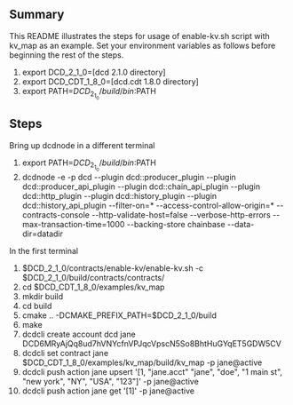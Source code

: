 ## Summary
This README illustrates the steps for usage of enable-kv.sh script with kv_map as an example. Set your environment variables as follows before beginning the rest of the steps.
1. export DCD_2_1_0=[dcd 2.1.0 directory]
1. export DCD_CDT_1_8_0=[dcd.cdt 1.8.0 directory]
1. export PATH=$DCD_2_1_0/build/bin:$PATH

## Steps
Bring up dcdnode in a different terminal
1. export PATH=$DCD_2_1_0/build/bin:$PATH
1. dcdnode -e -p dcd --plugin dcd::producer_plugin --plugin dcd::producer_api_plugin --plugin dcd::chain_api_plugin --plugin dcd::http_plugin --plugin dcd::history_plugin --plugin dcd::history_api_plugin --filter-on=* --access-control-allow-origin=* --contracts-console --http-validate-host=false --verbose-http-errors --max-transaction-time=1000 --backing-store chainbase --data-dir=datadir

In the first terminal
1. $DCD_2_1_0/contracts/enable-kv/enable-kv.sh -c $DCD_2_1_0/build/contracts/contracts/
1. cd $DCD_CDT_1_8_0/examples/kv_map
1. mkdir build
1. cd build
1. cmake .. -DCMAKE_PREFIX_PATH=$DCD_2_1_0/build
1. make
1. dcdcli create account dcd jane DCD6MRyAjQq8ud7hVNYcfnVPJqcVpscN5So8BhtHuGYqET5GDW5CV
1. dcdcli set contract jane $DCD_CDT_1_8_0/examples/kv_map/build/kv_map -p jane@active
1. dcdcli push action jane upsert '[1, "jane.acct" "jane", "doe", "1 main st", "new york", "NY", "USA", "123"]' -p jane@active
1. dcdcli push action jane get '[1]' -p jane@active